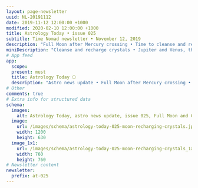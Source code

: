 ```yaml
---
layout: page-newsletter
uuid: NL-20191112
date: 2019-11-12 12:00:00 +1000
modified: 2020-02-10 12:00:00 +1000
title: Astrology Today • issue 025
subtitle: Time Nomad newsletter • November 12, 2019
description: "Full Moon after Mercury crossing • Time to cleanse and recharge crystals  • Jupiter and Venus, the celestial attractors… read our regular astrological knowledge stories and news updates."
miniDescription: "Cleanse and recharge crystals • Jupiter and Venus, the celestial attractors"
# App feed
app:
  scope: 
  present: must
  title: Astrology Today 🌕
  description: "Astro news update • Full Moon after Mercury crossing • Time to cleanse and recharge crystals • Jupiter and Venus, the celestial attractors"
# Other
comments: true
# Extra info for structured data
schema:
  images:
    alt: Astrology Today, astro news update, issue 025, Full Moon and Crystals — Time to Cleanse and Recharge
  image:
    url: /images/schema/astrology-today-025-moon-recharging-crystals.jpg
    width: 1200
    height: 630
  image_1x1:
    url: /images/schema/astrology-today-025-moon-recharging-crystals_1x1.jpg
    width: 760
    height: 760
# Newsletter content
newsletter:
  prefix: at-025
---
```

